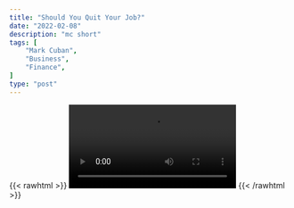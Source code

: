```yaml
---
title: "Should You Quit Your Job?"
date: "2022-02-08"
description: "mc short"
tags: [
    "Mark Cuban",
    "Business",
    "Finance",
]
type: "post"
---
```

{{< rawhtml >}}
    <video width="auto" height="auto" controls>
        <source src="https://clips.dev00ps.com/Mark%20Cuban/should%20you%20quit%20your%20job.mp4" type="video/mp4"> 
    </video>
{{< /rawhtml >}}